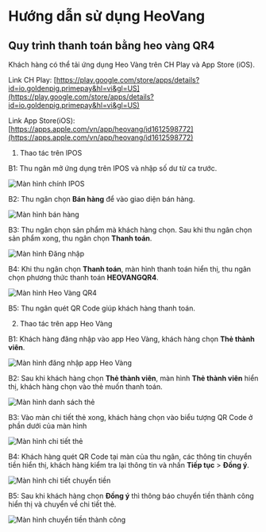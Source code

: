 # Hướng dẫn sử dụng HeoVang
## Quy trình thanh toán bằng heo vàng QR4

Khách hàng có thể tải ứng dụng Heo Vàng trên CH Play và App Store (iOS).

Link CH Play: [https://play.google.com/store/apps/details?id=io.goldenpig.primepay&hl=vi&gl=US](https://play.google.com/store/apps/details?id=io.goldenpig.primepay&hl=vi&gl=US)

Link App Store(iOS):  [https://apps.apple.com/vn/app/heovang/id1612598772](https://apps.apple.com/vn/app/heovang/id1612598772)

1. Thao tác trên IPOS

B1: Thu ngân mở ứng dụng trên IPOS và nhập số dư từ ca trước.
 
 ![Màn hình chính IPOS](/images/user/ipos/mhipos.jpg)

B2: Thu ngân chọn **Bán hàng** để vào giao diện bán hàng.

 ![Màn hình bán hàng](/images/user/ipos/mhmenu.jpg)

B3: Thu ngân chọn sản phẩm mà khách hàng chọn. Sau khi thu ngân chọn sản phẩm xong, thu ngân chọn **Thanh toán**.

 ![Màn hình Đăng nhập](/images/user/ipos/mhsp.jpg)

B4: Khi thu ngân chọn **Thanh toán**, màn hình thanh toán hiển thị, thu ngân chọn phương thức thanh toán **HEOVANGQR4**.

 ![Màn hình Heo Vàng QR4](/images/user/ipos/hvqr4.jpg)

B5: Thu ngân quét QR Code giúp khách hàng thanh toán.

2. Thao tác trên app Heo Vàng

B1: Khách hàng đăng nhập vào app Heo Vàng, khách hàng chọn **Thẻ thành viên**.

 ![Màn hình đăng nhập app Heo Vàng](/images/user/mhchinh.jpg)

B2: Sau khi khách hàng chọn **Thẻ thành viên**, màn hình **Thẻ thành viên** hiển thị, khách hàng chọn vào thẻ muốn thanh toán.

![Màn hình danh sách thẻ](/images/user/mhdsthe.jpg)

B3: Vào màn chi tiết thẻ xong, khách hàng chọn vào biểu tượng QR Code ở phần dưới của màn hình

![Màn hình chi tiết thẻ](/images/user/mhctthe.jpg)

B4: Khách hàng quét QR Code tại màn của thu ngân, các thông tin chuyển tiền hiển thị, khách hàng kiểm tra lại thông tin và nhấn **Tiếp tục** > **Đồng ý**.

![Màn hình chi tiết chuyển tiền](/images/user/ipos/mhquetqr.jpg)

B5: Sau khi khách hàng chọn **Đồng ý** thì thông báo chuyển tiền thành công hiển thị và chuyển về chi tiết thẻ.

![Màn hình chuyển tiền thành công](/images/user/ipos/mhtttc.jpg)


 